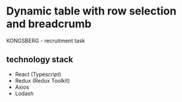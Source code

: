 # Dynamic table with row selection and breadcrumb

KONGSBERG - recruitment task

## technology stack

 - React (Typescript)
 - Redux (Redux Toolkit)
 - Axios
 - Lodash
